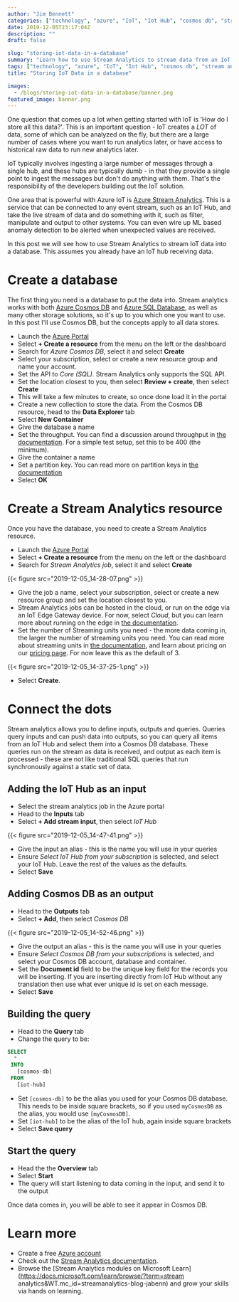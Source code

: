 ```yaml
---
author: "Jim Bennett"
categories: ["technology", "azure", "IoT", "Iot Hub", "cosmos db", "stream analytics"]
date: 2019-12-05T23:17:04Z
description: ""
draft: false

slug: "storing-iot-data-in-a-database"
summary: "Learn how to use Stream Analytics to stream data from an IoT hub to a database such as Cosmos DB"
tags: ["technology", "azure", "IoT", "Iot Hub", "cosmos db", "stream analytics"]
title: "Storing IoT Data in a database"

images:
  - /blogs/storing-iot-data-in-a-database/banner.png
featured_image: banner.png
---
```



One question that comes up a lot when getting started with IoT is 'How do I store all this data?'. This is an important question - IoT creates a _LOT_ of data, some of which can be analyzed on the fly, but there are a large number of cases where you want to run analytics later, or have access to historical raw data to run new analytics later.

IoT typically involves ingesting a large number of messages through a single hub, and these hubs are typically dumb - in that they provide a single point to ingest the messages but don't do anything with them. That's the responsibility of the developers building out the IoT solution.

One area that is powerful with Azure IoT is [Azure Stream Analytics](https://azure.microsoft.com/services/stream-analytics/?WT.mc_id=streamanalytics-blog-jabenn). This is a service that can be connected to any event stream, such as an IoT Hub, and take the live stream of data and do something with it, such as filter, manipulate and output to other systems. You can even wire up ML based anomaly detection to be alerted when unexpected values are received.

In this post we will see how to use Stream Analytics to stream IoT data into a database. This assumes you already have an IoT hub receiving data.

# Create a database

The first thing you need is a database to put the data into. Stream analytics works with both [Azure Cosmos DB](https://azure.microsoft.com/services/cosmos-db/?WT.mc_id=streamanalytics-blog-jabenn) and [Azure SQL Database](https://azure.microsoft.com/services/sql-database/?WT.mc_id=streamanalytics-blog-jabenn), as well as many other storage solutions, so it's up to you which one you want to use. In this post I'll use Cosmos DB, but the concepts apply to all data stores.

* Launch the [Azure Portal](https://portal.azure.com/?WT.mc_id=streamanalytics-blog-jabenn)
* Select **+ Create a resource** from the menu on the left or the dashboard
* Search for _Azure Cosmos DB_, select it and select **Create**
* Select your subscription, select or create a new resource group and name your account.
* Set the API to _Core (SQL)._ Stream Analytics only supports the SQL API.
* Set the location closest to you, then select **Review + create**, then select **Create**
* This will take a few minutes to create, so once done load it in the portal
* Create a new collection to store the data. From the Cosmos DB resource, head to the **Data Explorer** tab
* Select **New Container**
* Give the database a name
* Set the throughput. You can find a discussion around throughput in [the documentation](https://docs.microsoft.com/azure/cosmos-db/set-throughput/?WT.mc_id=streamanalytics-blog-jabenn). For a simple test setup, set this to be 400 (the minimum).
* Give the container a name
* Set a partition key. You can read more on partition keys in [the documentation](https://docs.microsoft.com/azure/cosmos-db/partitioning-overview/?WT.mc_id=streamanalytics-blog-jabenn)
* Select **OK**

# Create a Stream Analytics resource

Once you have the database, you need to create a Stream Analytics resource.

* Launch the [Azure Portal](https://portal.azure.com/?WT.mc_id=streamanalytics-blog-jabenn)
* Select **+ Create a resource** from the menu on the left or the dashboard
* Search for _Stream Analytics job_, select it and select **Create**

{{< figure src="2019-12-05_14-28-07.png" >}}

* Give the job a name, select your subscription, select or create a new resource group and set the location closest to you.
* Stream Analytics jobs can be hosted in the cloud, or run on the edge via an IoT Edge Gateway device. For now, select _Cloud_, but you can learn more about running on the edge in [the documentation](https://docs.microsoft.com/azure/stream-analytics/stream-analytics-edge/?WT.mc_id=streamanalytics-blog-jabenn).
* Set the number of Streaming units you need - the more data coming in, the larger the number of streaming units you need. You can read more about streaming units in [the documentation](https://docs.microsoft.com/azure/stream-analytics/stream-analytics-streaming-unit-consumption/?WT.mc_id=streamanalytics-blog-jabenn), and learn about pricing on our [pricing page](https://azure.microsoft.com/pricing/details/stream-analytics/?WT.mc_id=streamanalytics-blog-jabenn). For now leave this as the default of 3.

{{< figure src="2019-12-05_14-37-25-1.png" >}}

* Select **Create**.

# Connect the dots

Stream analytics allows you to define inputs, outputs and queries. Queries query inputs and can push data into outputs, so you can query all items from an IoT Hub and select them into a Cosmos DB database. These queries run on the stream as data is received, and output as each item is processed - these are not like traditional SQL queries that run synchronously against a static set of data.

## Adding the IoT Hub as an input

* Select the stream analytics job in the Azure portal
* Head to the **Inputs** tab
* Select **+ Add stream input**, then select _IoT Hub_

{{< figure src="2019-12-05_14-47-41.png" >}}

* Give the input an alias - this is the name you will use in your queries
* Ensure _Select IoT Hub from your subscription_ is selected, and select your IoT Hub. Leave the rest of the values as the defaults.
* Select **Save**

## Adding Cosmos DB as an output

* Head to the **Outputs** tab
* Select **+ Add**, then select _Cosmos DB_

{{< figure src="2019-12-05_14-52-46.png" >}}

* Give the output an alias - this is the name you will use in your queries
* Ensure _Select Cosmos DB from your subscriptions_ is selected, and select your Cosmos DB account, database and container.
* Set the **Document id** field to be the unique key field for the records you will be inserting. If you are inserting directly from IoT Hub without any translation then use what ever unique id is set on each message.
* Select **Save**

## Building the query

* Head to the **Query** tab
* Change the query to be:

```sql
SELECT
  *
 INTO
   [cosmos-db]
 FROM
   [iot-hub]
```

* Set `[cosmos-db]` to be the alias you used for your Cosmos DB database. This needs to be inside square brackets, so if you used `myCosmosDB` as the alias, you would use `[myCosmosDB]`.
* Set `[iot-hub]` to be the alias of the IoT hub, again inside square brackets
* Select **Save query**

## Start the query

* Head the the **Overview** tab
* Select **Start**
* The query will start listening to data coming in the input, and send it to the output

Once data comes in, you will be able to see it appear in Cosmos DB.

# Learn more

* Create a free [Azure account](https://azure.microsoft.com/free/?WT.mc_id=streamanalytics-blog-jabenn)
* Check out the [Stream Analytics documentation](https://docs.microsoft.com/azure/stream-analytics/stream-analytics-introduction/?WT.mc_id=streamanalytics-blog-jabenn).
* Browse the [Stream Analytics modules on Microsoft Learn](https://docs.microsoft.com/learn/browse/?term=stream analytics&WT.mc_id=streamanalytics-blog-jabenn) and grow your skills via hands on learning.

